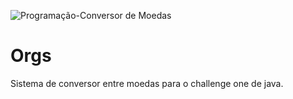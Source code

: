![Programação-Conversor de Moedas](https://user-images.githubusercontent.com/83430934/227813875-362e4217-71d5-4aed-bfeb-a768199c1aa3.png)

# Orgs

Sistema de conversor entre moedas para o challenge one de java. 
